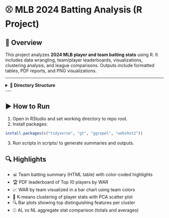 # ⚾ MLB 2024 Batting Analysis (R Project)

## 📌 Overview

This project analyzes **2024 MLB player and team batting stats** using R. It includes data wrangling, team/player leaderboards, visualizations, clustering analysis, and league comparisons. Outputs include formatted tables, PDF reports, and PNG visualizations.

---

<details>
<summary><strong>📁 Directory Structure</strong></summary>

```plaintext
mlb_2024_R_programming/
│
├── data/
│   ├── mlb_bat_2024.csv                  # Raw player stats (all batters)
│   ├── traded_players_2024.csv           # Filtered: players with multiple teams
│   ├── non_traded_players_2024.csv       # Filtered: players with one team
│   ├── team_colors.csv                   # MLB team color hex codes
│   └── team_stats_2024.csv               # Team-level batting summary
│
├── scripts/
│   ├── batting_analysis.R                # Top players in HR, H, BB, SB
│   ├── team_analysis_2024.R              # Main team summary & WAR by team
│   ├── league_averages.R                 # AL vs NL stat comparison
│   ├── player_leaderboard.R              # Top 10 players by WAR (PDF)
│   ├── kmeans_cluster.R                  # K-means + PCA cluster analysis
│   └── traded_players.R                  # Splits raw data into traded/non-traded
│
├── visuals/
│   ├── Team/
│   │   ├── team_stats_2024.html          # Interactive team batting table
│   │   └── team_war.png                  # Bar chart of team WAR
│   ├── Player/
│   │   └── leaderboard_war_2024.pdf      # Top 10 WAR player leaderboard
│   └── Clustering/
│       ├── pca_kmeans_2024.png           # Player clusters (PCA plot)
│       └── cluster_feature_barplot.png   # Top 3 features per cluster
│
└── README.md                             # Project summary and instructions
```
</details>
---

## ▶️ How to Run

1. Open in RStudio and set working directory to repo root.
2. Install packages:
```r
install.packages(c("tidyverse", "gt", "ggrepel", "webshot2"))
```
3. Run scripts in scripts/ to generate summaries and outputs.

## 🔍 Highlights

- 📊 Team batting summary (HTML table) with color-coded highlights
- 🏆 PDF leaderboard of Top 10 players by WAR
- 📈 WAR by team visualized in a bar chart using team colors
- 🧠 K-means clustering of player stats with PCA scatter plot
- 🔍 Bar plots showing top distinguishing features per cluster
- ⚾ AL vs NL aggregate stat comparison (totals and averages)
